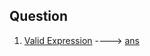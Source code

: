 ## Question
1. [Valid Expression](https://www.codechef.com/problems/EVALMAS?tab=statement) ----> [ans](https://www.codechef.com/viewsolution/90416548)

